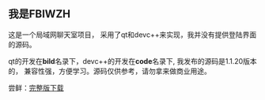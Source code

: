 **我是FBIWZH**
---
这是一个局域网聊天室项目，
采用了qt和devc++来实现，我并没有提供登陆界面的源码。

qt的开发在**bild**名录下，devc++的开发在**code**名录下,
我发布的源码是1.1.20版本的，
兼容性强，方便学习。源码仅供参考，请勿拿来做商业用途。

尝鲜：[完整版下载](https://download.csdn.net/download/RICKY_WZH/85771028)
